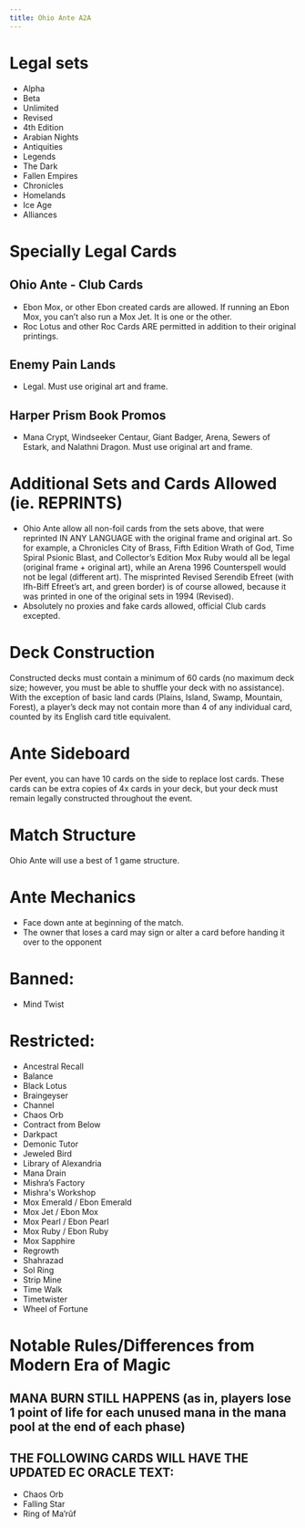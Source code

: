```yaml
---
title: Ohio Ante A2A
---
```


# Legal sets
- Alpha
- Beta
- Unlimited
- Revised 
- 4th Edition 
- Arabian Nights
- Antiquities
- Legends
- The Dark
- Fallen Empires
- Chronicles
- Homelands
- Ice Age
- Alliances

# Specially Legal Cards
## Ohio Ante - Club Cards
- Ebon Mox, or other Ebon created cards are allowed. If running an Ebon Mox, you can’t also run a Mox Jet.  It is one or the other. 
- Roc Lotus and other Roc Cards ARE permitted in addition to their original printings. 
## Enemy Pain Lands
- Legal. Must use original art and frame.
## Harper Prism Book Promos
- Mana Crypt, Windseeker Centaur, Giant Badger, Arena, Sewers of Estark, and Nalathni Dragon. Must use original art and frame.

# Additional Sets and Cards Allowed (ie. REPRINTS)
- Ohio Ante allow all non-foil cards from the sets above, that were reprinted IN ANY LANGUAGE with the original frame and original art. So for example, a Chronicles City of Brass, Fifth Edition Wrath of God, Time Spiral Psionic Blast, and Collector’s Edition Mox Ruby would all be legal (original frame + original art), while an Arena 1996 Counterspell would not be legal (different art). The misprinted Revised Serendib Efreet (with Ifh-Biff Efreet’s art, and green border) is of course allowed, because it was printed in one of the original sets in 1994 (Revised).
- Absolutely no proxies and fake cards allowed, official Club cards excepted.

# Deck Construction
Constructed decks must contain a minimum of 60 cards (no maximum deck size; however, you must be able to shuffle your deck with no assistance). With the exception of basic land cards (Plains, Island, Swamp, Mountain, Forest), a player’s deck may not contain more than 4 of any individual card, counted by its English card title equivalent.

# Ante Sideboard
Per event, you can have 10 cards on the side to replace lost cards. These cards can be extra copies of 4x cards in your deck, but your deck must remain legally constructed throughout the event.

# Match Structure
Ohio Ante will use a best of 1 game structure.

# Ante Mechanics
- Face down ante at beginning of the match.
- The owner that loses a card may sign or alter a card before handing it over to the opponent

# Banned:
- Mind Twist

# Restricted:
- Ancestral Recall
- Balance
- Black Lotus
- Braingeyser
- Channel
- Chaos Orb
- Contract from Below
- Darkpact
- Demonic Tutor
- Jeweled Bird
- Library of Alexandria
- Mana Drain
- Mishra’s Factory
- Mishra's Workshop
- Mox Emerald / Ebon Emerald
- Mox Jet / Ebon Mox
- Mox Pearl / Ebon Pearl
- Mox Ruby / Ebon Ruby
- Mox Sapphire
- Regrowth
- Shahrazad
- Sol Ring
- Strip Mine
- Time Walk
- Timetwister
- Wheel of Fortune

# Notable Rules/Differences from Modern Era of Magic

## MANA BURN STILL HAPPENS (as in, players lose 1 point of life for each unused mana in the mana pool at the end of each phase)
## THE FOLLOWING CARDS WILL HAVE THE UPDATED EC ORACLE TEXT:
- Chaos Orb
- Falling Star
- Ring of Ma’rûf
